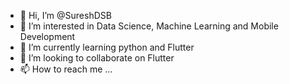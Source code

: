- 👋 Hi, I’m @SureshDSB
- 👀 I’m interested in Data Science, Machine Learning and Mobile Development
- 🌱 I’m currently learning python and Flutter
- 💞️ I’m looking to collaborate on Flutter
- 📫 How to reach me ...

<!---
SureshDSB/SureshDSB is a ✨ special ✨ repository because its `README.md` (this file) appears on your GitHub profile.
You can click the Preview link to take a look at your changes.
--->
